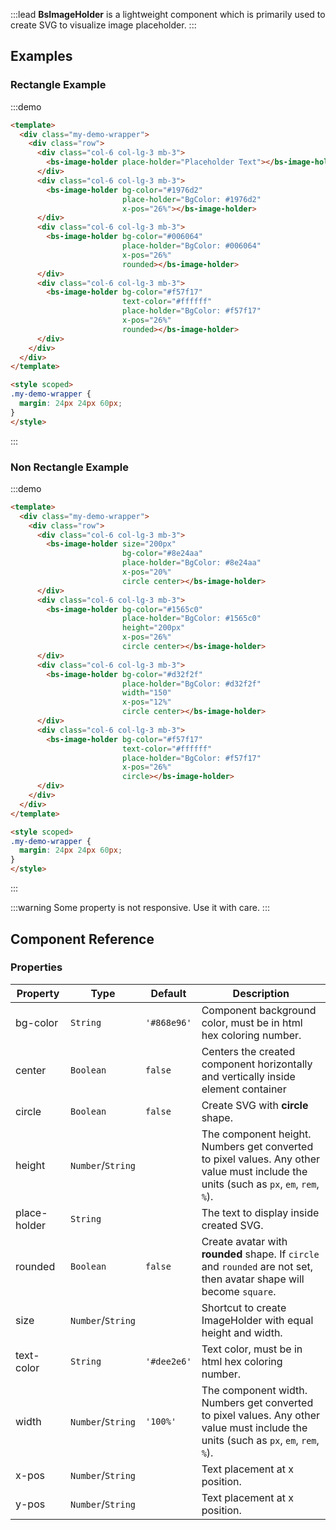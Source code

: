 :::lead
**BsImageHolder** is a lightweight component which is primarily used to create SVG to visualize 
image placeholder.
:::


## Examples

### Rectangle Example

:::demo
```html
<template>
  <div class="my-demo-wrapper">
    <div class="row">
      <div class="col-6 col-lg-3 mb-3">
        <bs-image-holder place-holder="Placeholder Text"></bs-image-holder>
      </div>
      <div class="col-6 col-lg-3 mb-3">
        <bs-image-holder bg-color="#1976d2" 
                         place-holder="BgColor: #1976d2" 
                         x-pos="26%"></bs-image-holder>
      </div>
      <div class="col-6 col-lg-3 mb-3">
        <bs-image-holder bg-color="#006064" 
                         place-holder="BgColor: #006064" 
                         x-pos="26%" 
                         rounded></bs-image-holder>
      </div>
      <div class="col-6 col-lg-3 mb-3">
        <bs-image-holder bg-color="#f57f17" 
                         text-color="#ffffff"
                         place-holder="BgColor: #f57f17" 
                         x-pos="26%" 
                         rounded></bs-image-holder>
      </div>
    </div>
  </div>
</template>

<style scoped>
.my-demo-wrapper {
  margin: 24px 24px 60px;
}
</style>
```
:::


### Non Rectangle Example

:::demo
```html
<template>
  <div class="my-demo-wrapper">
    <div class="row">
      <div class="col-6 col-lg-3 mb-3">
        <bs-image-holder size="200px" 
                         bg-color="#8e24aa" 
                         place-holder="BgColor: #8e24aa" 
                         x-pos="20%" 
                         circle center></bs-image-holder>
      </div>
      <div class="col-6 col-lg-3 mb-3">
        <bs-image-holder bg-color="#1565c0" 
                         place-holder="BgColor: #1565c0" 
                         height="200px" 
                         x-pos="26%" 
                         circle center></bs-image-holder>
      </div>
      <div class="col-6 col-lg-3 mb-3">
        <bs-image-holder bg-color="#d32f2f" 
                         place-holder="BgColor: #d32f2f" 
                         width="150" 
                         x-pos="12%" 
                         circle center></bs-image-holder>
      </div>
      <div class="col-6 col-lg-3 mb-3">
        <bs-image-holder bg-color="#f57f17" 
                         text-color="#ffffff"
                         place-holder="BgColor: #f57f17" 
                         x-pos="26%" 
                         circle></bs-image-holder>
      </div>
    </div>
  </div>
</template>

<style scoped>
.my-demo-wrapper {
  margin: 24px 24px 60px;
}
</style>
```
:::

:::warning
Some property is not responsive. Use it with care.
:::


## Component Reference

### Properties

<div class="cmp-property">

| Property     | Type        | Default  | Description |
|--------------|-------------|----------|-------------|
| bg-color     | `String`    | `'#868e96'` | Component background color, must be in html hex coloring number. |
| center       | `Boolean`   | `false`  | Centers the created component horizontally and vertically inside element container |
| circle       | `Boolean`   | `false`  | Create SVG with **circle** shape. |
| height       | `Number`/`String` |    | The component height. Numbers get converted to pixel values. Any other value must include the units (such as `px`, `em`, `rem`, `%`). |
| place-holder | `String`    |          | The text to display inside created SVG. |
| rounded      | `Boolean`   | `false`  | Create avatar with **rounded** shape. If `circle` and `rounded` are not set, then avatar shape will become `square`. |
| size         | `Number`/`String` |    | Shortcut to create ImageHolder with equal height and width. |
| text-color   | `String`    | `'#dee2e6'`  | Text color, must be in html hex coloring number. |
| width        | `Number`/`String` | `'100%'` | The component width. Numbers get converted to pixel values. Any other value must include the units (such as `px`, `em`, `rem`, `%`). |
| x-pos        | `Number`/`String` |          | Text placement at x position. |
| y-pos        | `Number`/`String` |          | Text placement at x position. |

</div>
